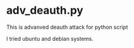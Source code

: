 # adv_deauth.py
This is advanved deauth attack for python script

I tried ubuntu and debian systems.

